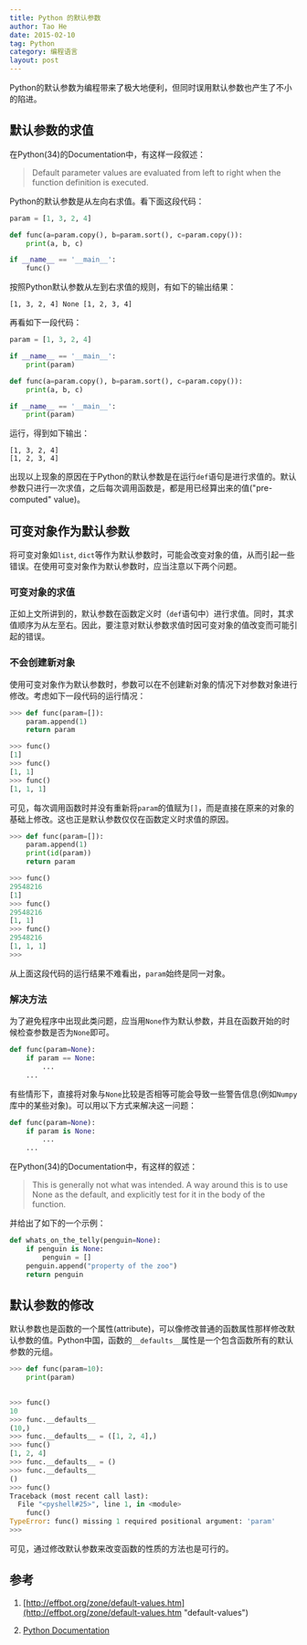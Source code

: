 ```yaml
---
title: Python 的默认参数
author: Tao He
date: 2015-02-10
tag: Python
category: 编程语言
layout: post
---
```


Python的默认参数为编程带来了极大地便利，但同时误用默认参数也产生了不小的陷进。

默认参数的求值
---------------

在Python(34)的Documentation中，有这样一段叙述：

> Default parameter values are evaluated from left to right when the function definition is executed. 

Python的默认参数是从左向右求值。看下面这段代码：

~~~python
param = [1, 3, 2, 4]

def func(a=param.copy(), b=param.sort(), c=param.copy()):
    print(a, b, c)

if __name__ == '__main__':
    func()
~~~

<!--more-->

按照Python默认参数从左到右求值的规则，有如下的输出结果：

    [1, 3, 2, 4] None [1, 2, 3, 4]

再看如下一段代码：

~~~python
param = [1, 3, 2, 4]

if __name__ == '__main__':
    print(param)

def func(a=param.copy(), b=param.sort(), c=param.copy()):
    print(a, b, c)

if __name__ == '__main__':
    print(param)
~~~

运行，得到如下输出：

    [1, 3, 2, 4]
    [1, 2, 3, 4]
    
出现以上现象的原因在于Python的默认参数是在运行`def`语句是进行求值的。默认参数只进行一次求值，之后每次调用函数是，都是用已经算出来的值("pre-computed" value)。

可变对象作为默认参数
---------------------

将可变对象如`list`, `dict`等作为默认参数时，可能会改变对象的值，从而引起一些错误。在使用可变对象作为默认参数时，应当注意以下两个问题。

### 可变对象的求值

正如上文所讲到的，默认参数在函数定义时（`def`语句中）进行求值。同时，其求值顺序为从左至右。因此，要注意对默认参数求值时因可变对象的值改变而可能引起的错误。

### 不会创建新对象

使用可变对象作为默认参数时，参数可以在不创建新对象的情况下对参数对象进行修改。考虑如下一段代码的运行情况：

~~~python
>>> def func(param=[]):
	param.append(1)
	return param

>>> func()
[1]
>>> func()
[1, 1]
>>> func()
[1, 1, 1]
~~~

可见，每次调用函数时并没有重新将`param`的值赋为`[]`，而是直接在原来的对象的基础上修改。这也正是默认参数仅仅在函数定义时求值的原因。

~~~python
>>> def func(param=[]):
	param.append(1)
	print(id(param))
	return param

>>> func()
29548216
[1]
>>> func()
29548216
[1, 1]
>>> func()
29548216
[1, 1, 1]
>>> 
~~~

从上面这段代码的运行结果不难看出，`param`始终是同一对象。

### 解决方法

为了避免程序中出现此类问题，应当用`None`作为默认参数，并且在函数开始的时候检查参数是否为`None`即可。

~~~python
def func(param=None):
    if param == None:
        ...
    ...
~~~

有些情形下，直接将对象与`None`比较是否相等可能会导致一些警告信息(例如`Numpy`库中的某些对象)。可以用以下方式来解决这一问题：

~~~python
def func(param=None):
    if param is None:
        ...
    ...
~~~

在Python(34)的Documentation中，有这样的叙述：

> This is generally not what was intended. A way around this is to use None as the default, and explicitly test for it in the body of the function.

并给出了如下的一个示例：

~~~python
def whats_on_the_telly(penguin=None):
    if penguin is None:
        penguin = []
    penguin.append("property of the zoo")
    return penguin
~~~

默认参数的修改
-----------------

默认参数也是函数的一个属性(attribute)，可以像修改普通的函数属性那样修改默认参数的值。Python中国，函数的`__defaults__`属性是一个包含函数所有的默认参数的元组。

~~~python
>>> def func(param=10):
	print(param)

	
>>> func()
10
>>> func.__defaults__
(10,)
>>> func.__defaults__ = ([1, 2, 4],)
>>> func()
[1, 2, 4]
>>> func.__defaults__ = ()
>>> func.__defaults__
()
>>> func()
Traceback (most recent call last):
  File "<pyshell#25>", line 1, in <module>
    func()
TypeError: func() missing 1 required positional argument: 'param'
>>>
~~~

可见，通过修改默认参数来改变函数的性质的方法也是可行的。

参考
------

1. [http://effbot.org/zone/default-values.htm](http://effbot.org/zone/default-values.htm "default-values")

2. [Python Documentation](https://docs.python.org/3/)



